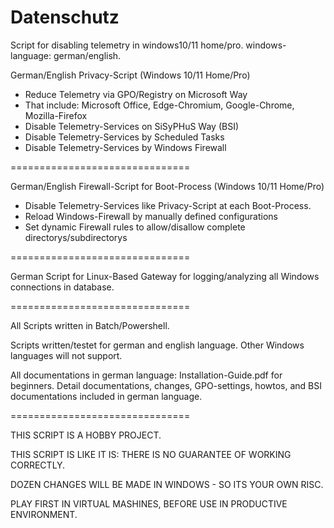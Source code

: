 # Datenschutz
Script for disabling telemetry in windows10/11 home/pro. windows-language: german/english.

German/English Privacy-Script (Windows 10/11 Home/Pro)
* Reduce Telemetry via GPO/Registry on Microsoft Way
* That include: Microsoft Office, Edge-Chromium, Google-Chrome, Mozilla-Firefox
* Disable Telemetry-Services on SiSyPHuS Way (BSI) 
* Disable Telemetry-Services by Scheduled Tasks
* Disable Telemetry-Services by Windows Firewall

===============================

German/English Firewall-Script for Boot-Process (Windows 10/11 Home/Pro)
* Disable Telemetry-Services like Privacy-Script at each Boot-Process.
* Reload Windows-Firewall by manually defined configurations
* Set dynamic Firewall rules to allow/disallow complete directorys/subdirectorys

===============================

German Script for Linux-Based Gateway for logging/analyzing all Windows connections in database.

===============================

All Scripts written in Batch/Powershell.

Scripts written/testet for german and english language. 
Other Windows languages will not support.

All documentations in german language:
Installation-Guide.pdf for beginners.
Detail documentations, changes, GPO-settings, howtos, and BSI documentations included in german language.

===============================

THIS SCRIPT IS A HOBBY PROJECT.

THIS SCRIPT IS LIKE IT IS: THERE IS NO GUARANTEE OF WORKING CORRECTLY.

DOZEN CHANGES WILL BE MADE IN WINDOWS - SO ITS YOUR OWN RISC.

PLAY FIRST IN VIRTUAL MASHINES, BEFORE USE IN PRODUCTIVE ENVIRONMENT.
